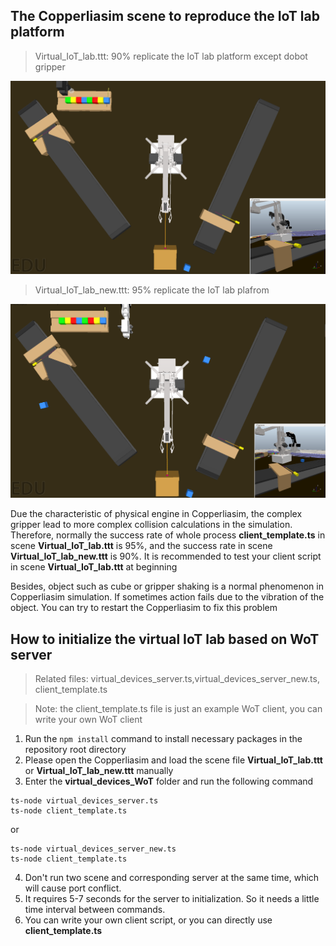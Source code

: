 ## The Copperliasim scene to reproduce the IoT lab platform

>Virtual_IoT_lab.ttt: 90% replicate the IoT lab platform except dobot gripper
<img src="Virtual_IoT_lab.png" width="600">

>Virtual_IoT_lab_new.ttt: 95% replicate the IoT lab plafrom
<img src="Virtual_IoT_lab_new.png" width="600">

Due the characteristic of physical engine in Copperliasim, the complex gripper lead to more complex collision calculations in the simulation. Therefore,  normally the success rate of whole process  **client_template.ts**  in scene **Virtual_IoT_lab.ttt** is 95%, and the success rate in scene **Virtual_IoT_lab_new.ttt** is 90%. It is recommended to test your client script in scene  **Virtual_IoT_lab.ttt** at beginning

Besides, object such as cube or gripper shaking is a normal phenomenon in Copperliasim simulation. If sometimes action fails due to the vibration of the object. You can try to restart the Copperliasim to fix this problem

## How to initialize the virtual IoT lab based on WoT server

>Related files: virtual_devices_server.ts,virtual_devices_server_new.ts, client_template.ts

>Note: the client_template.ts file is just an example WoT client, you can write your own WoT client

1. Run the ```npm install``` command to install necessary packages in the repository root directory
2. Please open the Copperliasim and load the scene file **Virtual_IoT_lab.ttt** or **Virtual_IoT_lab_new.ttt** manually
3. Enter the **virtual_devices_WoT** folder and run the following command

```
ts-node virtual_devices_server.ts
ts-node client_template.ts
```

or

```
ts-node virtual_devices_server_new.ts
ts-node client_template.ts
```

4. Don't run two scene and corresponding server at the same time, which will cause port conflict.
5. It requires 5-7 seconds for the server to initialization. So it needs a little time interval between commands.
5. You can write your own client script, or you can directly use **client_template.ts** 